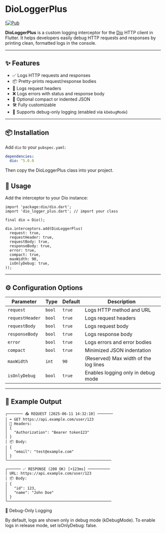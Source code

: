 # DioLoggerPlus

[!![Pub](https://img.shields.io/badge/pub-v1.2.1-blue)](https://pub.dev/packages/dio_logger_plus)

**DioLoggerPlus** is a custom logging interceptor for the [Dio](https://pub.dev/packages/dio) HTTP client in Flutter. It helps developers easily debug
HTTP requests and responses by printing clean, formatted logs in the console.

---

## ✨ Features

- ✅ Logs HTTP requests and responses
- 📦 Pretty-prints request/response bodies
- 🔸 Logs request headers
- ❌ Logs errors with status and response body
- 🧩 Optional compact or indented JSON
- 🛠 Fully customizable
- 🔐 Supports debug-only logging (enabled via `kDebugMode`)

---

## 📦 Installation

Add `dio` to your `pubspec.yaml`:

```yaml
dependencies:
  dio: ^5.0.0
```

Then copy the DioLoggerPlus class into your project.

## 🚀 Usage

Add the interceptor to your Dio instance:

```
import 'package:dio/dio.dart';
import 'dio_logger_plus.dart'; // import your class

final dio = Dio();

dio.interceptors.add(DioLoggerPlus(
  request: true,
  requestHeader: true,
  requestBody: true,
  responseBody: true,
  error: true,
  compact: true,
  maxWidth: 90,
  isOnlyDebug: true,
));
```

---

## ⚙️ Configuration Options

| Parameter       | Type   | Default | Description                           |
|-----------------|--------|---------|---------------------------------------|
| `request`       | `bool` | `true`  | Logs HTTP method and URL              |
| `requestHeader` | `bool` | `true`  | Logs request headers                  |
| `requestBody`   | `bool` | `true`  | Logs request body                     |
| `responseBody`  | `bool` | `true`  | Logs response body                    |
| `error`         | `bool` | `true`  | Logs errors and error bodies          |
| `compact`       | `bool` | `true`  | Minimized JSON indentation            |
| `maxWidth`      | `int`  | `90`    | (Reserved) Max width of the log lines |
| `isOnlyDebug`   | `bool` | `true`  | Enables logging only in debug mode    |

---

## 🧪 Example Output

```
┌─────── 📤 REQUEST [2025-06-11 14:32:10] ───────
│ ➡️ GET https://api.example.com/user/123
│ 🔸 Headers:
│ {
│   "Authorization": "Bearer token123"
│ }
│ 📦 Body:
│ {
│   "email": "test@example.com"
│ }
└───────────────────────────────────────────────

┌────── ✅ RESPONSE (200 OK) [+123ms] ──────────
│ URL: https://api.example.com/user/123
│ 📦 Body:
│ {
│   "id": 123,
│   "name": "John Doe"
│ }
└───────────────────────────────────────────────

```

🔐 Debug-Only Logging

By default, logs are shown only in debug mode (kDebugMode).
To enable logs in release mode, set isOnlyDebug: false.